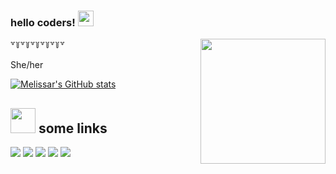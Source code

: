 ### hello coders! <img src="https://media.giphy.com/media/hvRJCLFzcasrR4ia7z/giphy.gif" width="25px">
<a href="#"><img align="right" src="https://github.com/blackcater/blackcater/raw/main/images/banner.gif" width="200 " height="200" /></a> 

꒷꒦꒷꒦꒷꒦꒷꒦꒷꒦꒷

She/her

[![Melissar's GitHub stats](https://github-readme-stats.vercel.app/api?username=melissarr&theme=dracula)](https://github.com/anuraghazra/github-readme-stats)

## <img height="40" src="https://raw.githubusercontent.com/innng/innng/master/assets/kyubey.gif"/> some links 
[![](https://img.shields.io/badge/-music-0073B1?style=flat-square)](https://youtu.be/1w7OgIMMRc4)
[![](https://img.shields.io/badge/-animals-1C9CEA?style=flat-square)](https://twitter.com/BichinhosFB?s=09)
[![](https://img.shields.io/badge/-instagram-EE3E5D?style=flat-square)](https://www.instagram.com/steisser/)
[![](https://img.shields.io/badge/-github-332B40?style=flat-square)](https://github.com/melissarr/)
[![](https://img.shields.io/badge/-amazon-2D4E00?style=flat-square)](https://www.amazon.com.br/hz/wishlist/ls/6PB7FHQF8GWA?ref_=wl_share)
